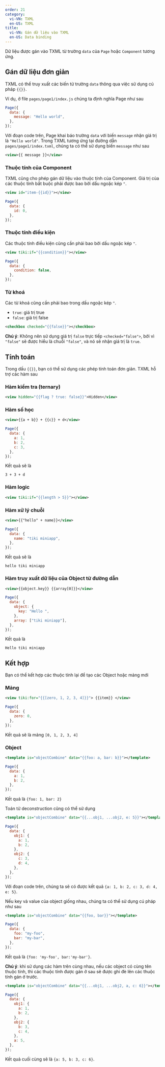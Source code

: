 ```yaml
---
order: 21
category:
  vi-VN: TXML
  en-US: TXML
title:
  vi-VN: Gán dữ liệu vào TXML
  en-US: Data binding
---
```


Dữ liệu được gán vào TXML từ trường `data` của `Page` hoặc `Component` tương ứng.

## Gán dữ liệu đơn giản

TXML có thể truy xuất các biến từ trường `data` thông qua việc sử dụng cú pháp `{{}}`.

Ví dụ, ở file `pages/page1/index.js` chúng ta định nghĩa Page như sau

```js
Page({
  data: {
    message: "Hello world",
  },
});
```

Với đoạn code trên, Page khai báo trường `data` với biến `message` nhận giá trị là `"Hello world"`.
Trong TXML tương ứng tại đường dẫn `pages/page1/index.txml`, chúng ta có thể sử dụng biến `message` như sau

```xml
<view>{{ message }}</view>
```

### Thuộc tính của Component

TXML cũng cho phép gán dữ liệu vào thuộc tính của Component. Giá trị của các thuộc tính bắt buộc phải được bao bởi dấu ngoặc kép `"`.

```xml
<view id="item-{{id}}"></view>
```

```js
Page({
  data: {
    id: 0,
  },
});
```

### Thuộc tính điều kiện

Các thuộc tính điều kiện cũng cần phải bao bởi dấu ngoặc kép `"`.

```xml
<view tiki:if="{{condition}}"></view>
```

```js
Page({
  data: {
    condition: false,
  },
});
```

### Từ khoá

Các từ khoá cũng cần phải bao trong dấu ngoặc kép `"`.

- `true`: giá trị true
- `false`: giá trị false

```xml
<checkbox checked="{{false}}"></checkbox>
```

**Chú ý**: Không nên sử dụng giá trị `false` trực tiếp `<checked="false">`, bởi vì `"false"` sẽ được hiểu là chuỗi `"false"`, và nó sẽ nhận giá trị là `true`.

## Tính toán

Trong dấu `{{}}`, bạn có thể sử dụng các phép tính toán đơn giản. TXML hỗ trợ các hàm sau

### Hàm kiểm tra (ternary)

```xml
<view hidden="{{flag ? true: false}}">Hidden</view>
```

### Hàm số học

```xml
<view>{{a + b}} + {{c}} + d</view>
```

```js
Page({
  data: {
    a: 1,
    b: 2,
    c: 3,
  },
});
```

Kết quả sẽ là

```
3 + 3 + d
```

### Hàm logic

```xml
<view tiki:if="{{length > 5}}"></view>
```

### Hàm xử lý chuỗi

```xml
<view>{{"hello" + name}}</view>
```

```js
Page({
  data: {
    name: "tiki miniapp",
  },
});
```

Kết quả sẽ là

```
hello tiki miniapp
```

### Hàm truy xuất dữ liệu của Object từ đường dẫn

```xml
<view>{{object.key}} {{array[0]}}</view>
```

```js
Page({
  data: {
    object: {
      key: "Hello ",
    },
    array: ["tiki miniapp"],
  },
});
```

Kết quả là

```
Hello tiki miniapp
```

## Kết hợp

Bạn có thể kết hợp các thuộc tính lại để tạo các Object hoặc mảng mới

### Mảng

```xml
<view tiki:for="{{[zero, 1, 2, 3, 4]}}"> {{item}} </view>
```

```js
Page({
  data: {
    zero: 0,
  },
});
```

Kết quả sẽ là mảng `[0, 1, 2, 3, 4]`

### Object

```xml
<template is="objectCombine" data="{{foo: a, bar: b}}"></template>
```

```js
Page({
  data: {
    a: 1,
    b: 2,
  },
});
```

Kết quả là `{foo: 1, bar: 2}`

Toán tử deconstruction cũng có thể sử dụng

```xml
<template is="objectCombine" data="{{...obj1, ...obj2, e: 5}}"></template>
```

```js
Page({
  data: {
    obj1: {
      a: 1,
      b: 2,
    },
    obj2: {
      c: 3,
      d: 4,
    },
  },
});
```

Với đoạn code trên, chúng ta sẽ có được kết quả `{a: 1, b: 2, c: 3, d: 4, e: 5}`.

Nếu key và value của object giống nhau, chúng ta có thể sử dụng cú pháp như sau

```xml
<template is="objectCombine" data="{{foo, bar}}"></template>
```

```js
Page({
  data: {
    foo: "my-foo",
    bar: "my-bar",
  },
});
```

Kết quả là `{foo: 'my-foo', bar:'my-bar'}`.

**Chú ý**: khi sử dụng các hàm trên cùng nhau, nếu các object có cùng tên thuộc tính, thì các thuộc tính được gán ở sau sẽ được ghi đè lên các thuộc tính gán ở trước.

```xml
<template is="objectCombine" data="{{...obj1, ...obj2, a, c: 6}}"></template>
```

```js
Page({
  data: {
    obj1: {
      a: 1,
      b: 2,
    },
    obj2: {
      b: 3,
      c: 4,
    },
    a: 5,
  },
});
```

Kết quả cuối cùng sẽ là `{a: 5, b: 3, c: 6}`.
